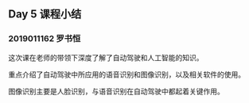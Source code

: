 ## Day 5 课程小结

### 2019011162 罗书恒



这次课在老师的带领下深度了解了自动驾驶和人工智能的知识。

重点介绍了自动驾驶中所应用的语音识别和图像识别，以及相关软件的使用。

图像识别主要是人脸识别，与语音识别在自动驾驶中都起着关键作用。
